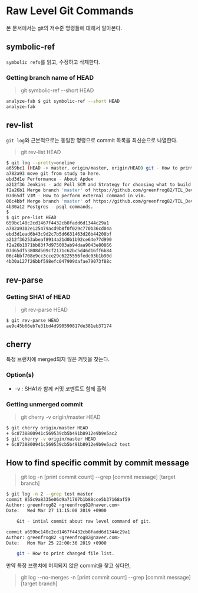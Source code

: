 # Raw Level Git Commands

본 문서에서는 git의 저수준 명령들에 대해서 알아본다. 

## symbolic-ref

`symbolic refs`를 읽고, 수정하고 삭제한다. 

### Getting branch name of HEAD

>git symbolic-ref --short HEAD

```sh
analyze-fab $ git symbolic-ref --short HEAD
analyze-fab
```

## rev-list

`git log`와 근본적으로는 동일한 명령으로 commit 목록을 최신순으로 나열한다. 

>git rev-list HEAD

```sh
$ git log --pretty=oneline
a659bc1 (HEAD -> master, origin/master, origin/HEAD) git - How to print changed file list.
a782a93 move git from study to here.
ebd3d1e Performance - About Apdex
a212f36 Jenkins - add Poll SCM and Strategy for choosing what to build.
f2a26b1 Merge branch 'master' of https://github.com/greenfrog82/TIL_DevOps
07d65df VIM - How to perform external command in vim.
06c4bbf Merge branch 'master' of https://github.com/greenfrog82/TIL_DevOps
4b30a12 Postgres - psql commands.
$
$ git pre-list HEAD
659bc140c2cd1467f4432cb8fadd6d1344c29a1
a782a9302e125479acd9b8f0f029c770b36cd04a
ebd3d1ead6b43c9d2c7b5d6631463d26b44208bf
a212f36253abeaf8914a21d0b1b92ce64e77d990
f2a26b1071bb83f7d975003ab94daa9043e80866
07d65df53808d509cf2171c62bc5d46d16ff6b84
06c4bbf708e9cc3cce29c6225556fedc03b1b90d
4b30a127f26bbf598efc047909dafae79073f88c
```

## rev-parse

### Getting SHA1 of HEAD

>git rev-parse HEAD

```sh
$ git rev-parse HEAD
ae9c45b66eb7e31bd4d990590817de381eb37174
```

## cherry

특정 브랜치에 merged되지 않은 커밋을 찾는다.  

### Option(s)

* -v : SHA1과 함께 커밋 코멘트도 함께 출력 

### Getting unmerged commit

>git cherry -v origin/master HEAD

```sh
$ git cherry origin/master HEAD
+ 6c8738800941c569539cb5b491b8912e9b9e5ac2
$ git cherry -v origin/master HEAD
+ 6c8738800941c569539cb5b491b8912e9b9e5ac2 test
```

## How to find specific commit by commit message

>git log -n [print commit count] --grep [commit message] [target branch]

```sh
$ git log -n 2 --grep test master
commit 855c9a8335e06d9a71707b1b88cce5b37168af59
Author: greenfrog82 <greenfrog82@naver.com>
Date:   Wed Mar 27 11:15:08 2019 +0900

    Git - intial commit about raw level command of git.

commit a659bc140c2cd1467f4432cb8fadd6d1344c29a1
Author: greenfrog82 <greenfrog82@naver.com>
Date:   Mon Mar 25 22:00:36 2019 +0900

    git - How to print changed file list.
```

만약 특정 브랜치에 머지되지 않은 commit을 찾고 싶다면, 

>git log --no-merges -n [print commit count] --grep [commit message] [target branch]
